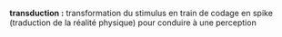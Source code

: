**transduction :** 
transformation du stimulus en train de codage en spike (traduction de la réalité physique) pour conduire à une perception